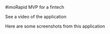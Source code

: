 #imoRapid
MVP for a fintech 

See a video of the application

Here are some screenshots from this application



